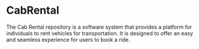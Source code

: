 # CabRental
The Cab Rental repository is a software system that provides a platform for individuals to rent vehicles for transportation. It is designed to offer an easy and seamless experience for users to book a ride.
